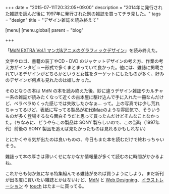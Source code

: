 +++
date = "2015-07-11T20:32:05+09:00"
description = "2014年に発行された雑誌を読んだ後に 1997年に発行された別の雑誌を買ってチラ見した。"
tags = "design"
title = "デザイン雑誌を読み終えて"

[menu]
  [menu.global]
    parent = "blog"

+++

「[MdN EXTRA Vol.1 マンガ&アニメのグラフィックデザイン](http://goo.gl/IW9cNG)」を読み終えた。

文字やロゴ、書籍の装丁やCD・DVD のジャケットデザインの考え方、作業の考え方がインタビュー形式で多くまとまっていて良かった。他には、雑誌に掲載されているデザインがどちらかというと女性をターゲットにしたものが多く、好みのデザインが何点も見れたのは嬉しかった。

そのとなりの本は MdN の本を読み終えた後、妙に違うデザイン雑誌やカルチャー系の雑誌が読みたくなって近くの古本屋に駆け込んで手に入れた一冊なんだけど、ペラペラめくった感じでは失敗したかなぁ... って。上の写真では少し荒れちゃってるけど、表紙に写ってる製品が[初代iMac](https://goo.gl/3tHtKE)のような雰囲気で、そういうものが多く登場するなら面白そうだと思って買ったんだけどそんなことなかった。（ちなみに、どうやらこの製品は SONY 製らしいので、この当時（1997年代）前後の SONY 製品を追えば見たかったものは見れるかもしれない）

とにかくやる気が出たのは良いものの、今日もまた本を読むだけで終わっちゃいそう。

雑誌って本の厚さは薄いくせになかなか情報量が多くて読むのに時間がかかるよね。

これからも何か気になる特集組んでる雑誌があれば買うようにしよう。まだ新刊が出る度に買いたい雑誌とかはないけど、[MdN](http://www.mdn.co.jp/di/MdN/) と [Web Designing](http://book.mynavi.jp/wd/)、[イラストレーション](http://www.genkosha.co.jp/il/) や [touch](http://www.shinyusha.co.jp/touch/) はたまーに買ってる。
